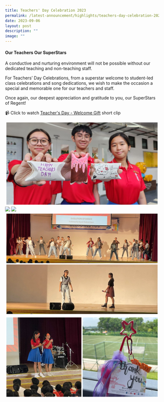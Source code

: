 ```yaml
---
title: Teachers' Day Celebration 2023
permalink: /latest-announcement/highlights/teachers-day-celebration-2023/
date: 2023-09-06
layout: post
description: ""
image: ""
---
```

#### Our Teachers Our SuperStars

A conductive and nurturing environment will not be possible without our dedicated teaching and non-teaching staff. 

For Teachers’ Day Celebrations, from a superstar welcome to student-led class celebrations and song dedications, we wish to make the occasion a special and memorable one for our teachers and staff. 

Once again, our deepest appreciation and gratitude to you, our SuperStars of Regent!

📹 Click to watch [Teacher's Day - Welcome Gift](https://youtube.com/shorts/PgqphyQVp_U?feature=share) short clip

![](/images/Highlights%20Post/TeachersDay2023_1.png)
![](/images/Highlights%20Post/TeachersDay2023_2.png)
![](/images/Highlights%20Post/TeachersDay2023_3.png)
![](/images/Highlights%20Post/TeachersDay2023_4.png)
![](/images/Highlights%20Post/TeachersDay2023_5.png)